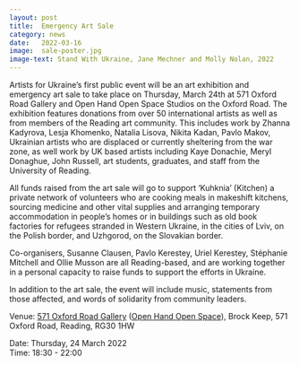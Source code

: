 ```yaml
---
layout: post
title:  Emergency Art Sale
category: news
date:   2022-03-16
image:  sale-poster.jpg
image-text: Stand With Ukraine, Jane Mechner and Molly Nolan, 2022
---
```

Artists for Ukraine’s first public event will be an art exhibition and emergency art sale to take place on Thursday, March 24th at 571 Oxford Road Gallery and Open Hand Open Space Studios on the Oxford Road. The exhibition features donations from over 50 international artists as well as from members of the Reading art community. This includes work by Zhanna Kadyrova, Lesja Khomenko, Natalia Lisova, Nikita Kadan, Pavlo Makov, Ukrainian artists who are displaced or currently sheltering from the war zone, as well work by UK based artists including Kaye Donachie, Meryl Donaghue, John Russell, art students, graduates, and staff from the University of Reading.

All funds raised from the art sale will go to support ‘Kuhknia’ (Kitchen) a private network of volunteers who are cooking meals in makeshift kitchens, sourcing medicine and other vital supplies and arranging temporary accommodation in people’s homes or in buildings such as old book factories for refugees stranded in Western Ukraine, in the cities of Lviv, on the Polish border, and Uzhgorod, on the Slovakian border.

Co-organisers, Susanne Clausen, Pavlo Kerestey, Uriel Kerestey, Stéphanie Mitchell and Ollie Musson are all Reading-based, and are working together in a personal capacity to raise funds to support the efforts in Ukraine.

In addition to the art sale, the event will include music, statements from those affected, and words of solidarity from community leaders.

Venue: <a href="https://fivesevenone.org">571 Oxford Road Gallery</a> (<a href="https://ohos.org.uk">Open Hand Open Space</a>), Brock Keep, 571 Oxford Road, Reading, RG30 1HW

Date: Thursday, 24 March 2022<br>
Time: 18:30 - 22:00

